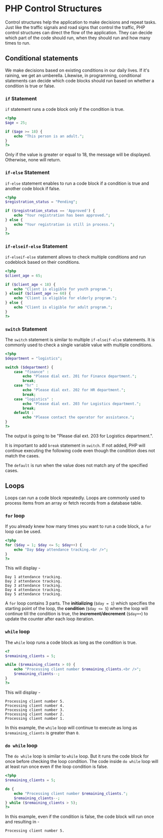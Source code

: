 # PHP Control Structures

Control structures help the application to make decisions and repeat tasks. Just like the traffic signals and road signs that control the traffic, PHP control structures can direct the flow of the application. They can decide which part of the code should run, when they should run and how many times to run.

## Conditional statements

We make decisions based on existing conditions in our daily lives. If it's raining, we get an umberella. Likewise, in programming, conditional statements can decide which code blocks should run based on whether a condition is true or false.

### `if` Statement

`if` statement runs a code block only if the condition is true.

```php
<?php
$age = 25;

if ($age >= 18) {
    echo "This person is an adult.";
}
?>
```

Only if the value is greater or equal to 18, the message will be displayed. Otherwise, none will return.

### `if-else` Statement

`if-else` statement enables to run a code block if a condition is true and another code block if false.

```php
<?php
$registration_status = "Pending";

if ($registration_status == 'Approved') {
    echo "Your registration has been approved.";
} else {
    echo "Your registration is still in process.";
}
?>
```

### `if-elseif-else` Statement

`if-elseif-else` statement allows to check multiple conditions and run codeblock based on their conditions.

```php
<?php
$client_age = 65;

if ($client_age < 18) {
    echo "Client is eligible for youth program.";
} elseif ($client_age >= 60) {
    echo "Client is eligible for elderly program.";
} else {
    echo "Client is eligible for adult program.";
}
?>
```

### `switch` Statement

The `switch` statement is similar to multiple `if-elseif-else` statements. It is commonly used to check a single variable value with multiple conditions.

```php
<?php
$department = "logistics";

switch ($department) {
    case "finance" :
        echo "Please dial ext. 201 for Finance department.";
        break;
    case "hr" :
        echo "Please dial ext. 202 for HR department.";
        break;
    case "logistics" :
        echo "Please dial ext. 203 for Logistics department.";
        break;
    default :
        echo "Please contact the operator for assistance.";
}
?>
```

The output is going to be "Please dial ext. 203 for Logistics department.".

It is important to add `break` statement in `switch`. If not added, PHP will continue executing the following code even though the condition does not match the cases.

The `default` is run when the value does not match any of the specified cases.

## Loops

Loops can run a code block repeatedly. Loops are commonly used to process items from an array or fetch records from a database table.

### `for` loop

If you already knew how many times you want to run a code block, a `for` loop can be used.

```php
<?php
for ($day = 1; $day <= 5; $day++) {
    echo "Day $day attendance tracking.<br />";
}
?>
```

This will display -
```
Day 1 attendance tracking.
Day 2 attendance tracking.
Day 3 attendance tracking.
Day 4 attendance tracking.
Day 5 attendance tracking.
```

A `for` loop contains 3 parts. The **initializing** (`$day = 1`) which specifies the starting point of the loop, the **condition** (`$day <= 5`) where the loop will continue till the condition is true, the **increment/decrement** (`$day++`) to update the counter after each loop iteration.


### `while` loop

The `while` loop runs a code block as long as the condition is true.

```php
<?
$remaining_clients = 5;

while ($remaining_clients > 0) {
    echo "Processing client number $remaining_clients.<br />";
    $remaining_clients--;
}
?>
```

This will display -
```
Processing client number 5.
Processing client number 4.
Processing client number 3.
Processing client number 2.
Processing client number 1.
```

In this example, the `while` loop will continue to execute as long as `$remaining_clients` is greater than `0`.

### `do while` loop

The `do while` loop is similar to `while` loop. But it runs the code block for once before checking the loop condition. The code inside `do while` loop will at least run once even if the loop condition is false.

```php
<?php
$remaining_clients = 5;

do {
    echo "Processing client number $remaining_clients.";
    $remaining_clients--;
} while ($remaining_clients > 5);
?>
```
In this example, even if the condition is false, the code block will run once and resulting in -
```
Processing client number 5.
```


